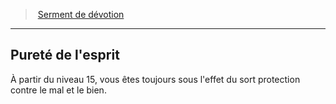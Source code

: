 ﻿---
!GenericItem
Name: Pureté de l'esprit
Id: paladin_devotion_hd.md#pureté-de-lesprit
ParentLink: paladin_devotion_hd.md#serment-de-dévotion
ParentName: Serment de dévotion
NameLevel: 2
Attributes: {}
AttributesDictionary: >+
  {}

---
> [Serment de dévotion](hd_paladin_devotion.md)

---

## Pureté de l'esprit

À partir du niveau 15, vous êtes toujours sous l'effet du sort protection contre le mal et le bien.

